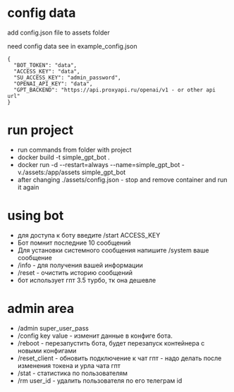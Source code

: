 # config data

add config.json file to assets folder

need config data see in example_config.json
```
{
  "BOT_TOKEN": "data",
  "ACCESS_KEY": "data",
  "SU_ACCESS_KEY": "admin_password",
  "OPENAI_API_KEY": "data",
  "GPT_BACKEND": "https://api.proxyapi.ru/openai/v1 - or other api url"
}
```


# run project

* run commands from folder with project
* docker build -t simple_gpt_bot .
* docker run -d --restart=always --name=simple_gpt_bot -v./assets:/app/assets simple_gpt_bot
* after changing ./assets/config.json - stop and remove container and run it again

# using bot

* для доступа к боту введите /start ACCESS_KEY
* Бот помнит последние 10 сообщений
* Для установки системного сообщения напишите /system ваше сообщение
* /info - для получения вашей информации
* /reset - очистить историю сообщений
* бот использует гпт 3.5 турбо, тк она дешевле

# admin area

* /admin super_user_pass
* /config key value - изменит данные в конфиге бота.
* /reboot - перезапустить бота, будет перезапуск контейнера с новыми конфигами
* /reset_client - обновить подключение к чат гпт - надо делать после изменения токена и урла чата гпт
* /stat - статистика по пользователям
* /rm user_id - удалить пользователя по его телеграм id
